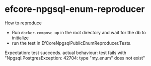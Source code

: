 # efcore-npgsql-enum-reproducer

How to reproduce 
- Run `docker-compose up` in the root directory and wait for the db to initialize
- run the test in EfCoreNpgsqlPublicEnumReproducer.Tests. 

Expectation: test succeeds. actual behaviour: test fails with "Npgsql.PostgresException: 42704: type "my_enum" does not exist"
